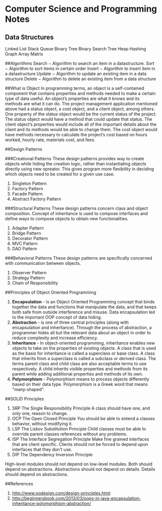 # Computer Science and Programming Notes

## Data Structures
Linked List
Stack
Queue
Binary Tree
Binary Search Tree
Heap
Hashing
Graph
Array
Matrix

##Algorithms
Search − Algorithm to search an item in a datastructure.
Sort − Algorithm to sort items in certain order
Insert − Algorithm to insert item in a datastructure
Update − Algorithm to update an existing item in a data structure
Delete − Algorithm to delete an existing item from a data structure

##What is Object
In programming terms, an object is a self-contained component that contains properties and methods needed to make a certain type of data useful. An object’s properties are what it knows and its methods are what it can do. The project management application mentioned above had a status object, a cost object, and a client object, among others. One property of the status object would be the current status of the project. The status object would have a method that could update that status. The client object’s properties would include all of the important details about the client and its methods would be able to change them. The cost object would have methods necessary to calculate the project’s cost based on hours worked, hourly rate, materials cost, and fees.

##Design Patterns

###Creational Patterns
These design patterns provides way to create objects while hiding the creation logic, rather than instantiating objects directly using new opreator. This gives program more flexibility in deciding which objects need to be created for a given use case.

1. Singleton Pattern
2. Factory Pattern
3. Facade Pattern
4. Abstract Factory Pattern

###Structural Patterns
These design patterns concern class and object composition. Concept of inheritance is used to compose interfaces and define ways to compose objects to obtain new functionalities.

1. Adapter Pattern
2. Bridge Pattern
3. Decorator Pattern
4. MVC Pattern
5. DAO Pattern

###Behavioral Patterns
These design patterns are specifically concerned with communication between objects.

1. Observer Pattern
2. Strategy Pattern
3. Chain of Responsibility

##Principles of Object Oriented Programming
1. **Encapsulation** - is an Object Oriented Programming concept that binds together the data and functions that manipulate the data, and that keeps both safe from outside interference and misuse. Data encapsulation led to the important OOP concept of data hiding.
2. **Abstraction** - is one of three central principles (along with encapsulation and inheritance). Through the process of abstraction, a programmer hides all but the relevant data about an object in order to reduce complexity and increase efficiency.
3. **Inheritance** - In object-oriented programming, inheritance enables new objects to take on the properties of existing objects. A class that is used as the basis for inheritance is called a superclass or base class. A class that inherits from a superclass is called a subclass or derived class. The terms parent class and child class are also acceptable terms to use respectively. A child inherits visible properties and methods from its parent while adding additional properties and methods of its own.
4. **Polymorphism** - Polymorphism means to process objects differently based on their data type. Polymorphism is a Greek word that means "many-shaped". 

##SOLID Principles

1. SRP The Single Responsibility Principle A class should have one, and only one, reason to change.
2. OCP	The Open Closed Principle	You should be able to extend a classes behavior, without modifying it.
3. LSP	The Liskov Substitution Principle	Child classes must be able to override parent classes references without any problems.
4. ISP	The Interface Segregation Principle	Make fine grained interfaces that are client specific. Clients should not be forced to depend upon interfaces that they don't use.
5. DIP	The Dependency Inversion Principle

High-level modules should not depend on low-level modules. Both should depend on abstractions.
Abstractions should not depend on details. Details should depend on abstractions.

##References
1. http://www.oodesign.com/design-principles.html
2. http://beginnersbook.com/2013/03/oops-in-java-encapsulation-inheritance-polymorphism-abstraction/
